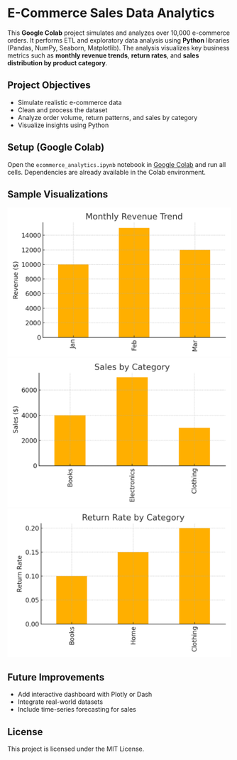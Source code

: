 # E-Commerce Sales Data Analytics

This **Google Colab** project simulates and analyzes over 10,000 e-commerce orders. It performs ETL and exploratory data analysis using **Python** libraries (Pandas, NumPy, Seaborn, Matplotlib). The analysis visualizes key business metrics such as **monthly revenue trends**, **return rates**, and **sales distribution by product category**.

## Project Objectives

- Simulate realistic e-commerce data
- Clean and process the dataset
- Analyze order volume, return patterns, and sales by category
- Visualize insights using Python

## Setup (Google Colab)

Open the `ecommerce_analytics.ipynb` notebook in [Google Colab](https://colab.research.google.com/) and run all cells. Dependencies are already available in the Colab environment.

## Sample Visualizations

![Monthly revenue trend](images/revenue_trend.png)  
![Sales by category](images/category_sales.png)  
![Return rate](images/return_rate.png)

## Future Improvements

- Add interactive dashboard with Plotly or Dash
- Integrate real-world datasets
- Include time-series forecasting for sales

## License

This project is licensed under the MIT License.
